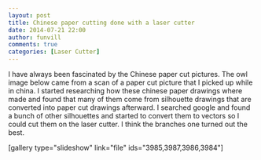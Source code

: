 ```yaml
---
layout: post
title: Chinese paper cutting done with a laser cutter 
date: 2014-07-21 22:00
author: funvill
comments: true
categories: [Laser Cutter]
---
```

I have always been fascinated by the Chinese paper cut pictures. The owl image below came from a scan of a paper cut picture that I picked up while in china. I started researching how these chinese paper drawings where made and found that many of them come from silhouette drawings that are converted into paper cut drawings afterward. I searched google and found a bunch of other silhouettes and started to convert them to vectors so I could cut them on the laser cutter. I think the branches one turned out the best.

[gallery type="slideshow" link="file" ids="3985,3987,3986,3984"]

&nbsp;
